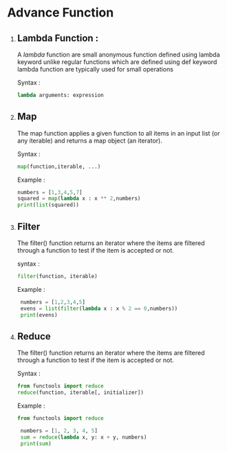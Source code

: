 # Advance Function

1. ## Lambda Function :

   A _lambda_ function are small anonymous function defined using lambda keyword unlike regular functions which are defined using def keyword lambda function are typically used for small operations

   Syntax :

   ```python
   lambda arguments: expression
   ```

2. ## Map

   The map function applies a given function to all items in an input list (or any iterable) and returns a map object (an iterator).

   Syntax :

   ```python
   map(function,iterable, ...)
   ```

   Example :

   ```python
   numbers = [1,3,4,5,7]
   squared = map(lambda x : x ** 2,numbers)
   print(list(squared))
   ```

3. ## Filter

   The filter() function returns an iterator where the items are filtered through a function to test if the item is accepted or not.

   syntax :

   ```python
   filter(function, iterable)
   ```

   Example :

   ```python
    numbers = [1,2,3,4,5]
    evens = list(filter(lambda x : x % 2 == 0,numbers))
    print(evens)
   ```

4. ## Reduce

   The filter() function returns an iterator where the items are filtered through a function to test if the item is accepted or not.

   Syntax :

   ```python
   from functools import reduce
   reduce(function, iterable[, initializer])
   ```

   Example :

   ```python
   from functools import reduce

    numbers = [1, 2, 3, 4, 5]
    sum = reduce(lambda x, y: x + y, numbers)
    print(sum)
   ```
